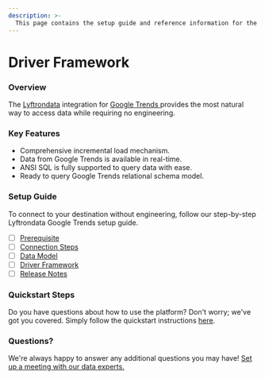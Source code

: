 ```yaml
---
description: >-
  This page contains the setup guide and reference information for the Google Trends source connector.
---
```


# Driver Framework

### Overview

The [Lyftrondata](https://www.lyftrondata.com/) integration for [Google Trends](https://www.lyftrondata.com/integration/google-trends/)[ ](https://www.lyftrondata.com/integration/google-trends/)provides the most natural way to access data while requiring no engineering.

### Key Features

* Comprehensive incremental load mechanism.
* Data from Google Trends is available in real-time.&#x20;
* ANSI SQL is fully supported to query data with ease.
* Ready to query Google Trends relational schema model.

### Setup Guide

To connect to your destination without engineering, follow our step-by-step Lyftrondata Google Trends setup guide.

* [ ] [Prerequisite](../../marketing-analytics/google-trends/prerequisite.md)
* [ ] [Connection Steps](../../marketing-analytics/google-trends/connection-steps.md)
* [ ] [Data Model](../../marketing-analytics/google-trends/data-model/)
* [ ] [Driver Framework](../../marketing-analytics/google-trends/driver-framework/)
* [ ] [Release Notes](../../marketing-analytics/google-trends/release-notes.md)

### Quickstart Steps

Do you have questions about how to use the platform? Don't worry; we've got you covered. Simply follow the quickstart instructions [here](../../../quickstart-steps.md).

### Questions? <a href="#questions" id="questions"></a>

We're always happy to answer any additional questions you may have! [Set up a meeting with our data experts.](https://www.lyftrondata.com/book-a-meeting/)



